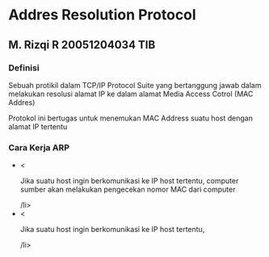 # Addres Resolution Protocol


## M. Rizqi R 20051204034 TIB

### Definisi
<p>Sebuah protikil dalam TCP/IP Protocol Suite yang bertanggung jawab 
dalam melakukan resolusi alamat IP ke dalam alamat Media Access Cotrol (MAC Addres)</p>

<p>Protokol ini bertugas untuk menemukan MAC Address suatu host dengan alamat IP tertentu</p>

### Cara Kerja ARP
<ul>
<li><<p>Jika suatu host ingin berkomunikasi ke IP host tertentu, 
computer sumber akan melakukan pengecekan nomor MAC dari computer</p>/li>
<li><<p>Jika suatu host ingin berkomunikasi ke IP host tertentu,</p>/li>
</ul> 
